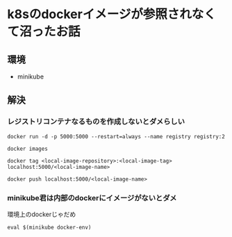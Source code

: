 # k8sのdockerイメージが参照されなくて沼ったお話

## 環境
- minikube

## 解決

### レジストリコンテナなるものを作成しないとダメらしい
`docker run -d -p 5000:5000 --restart=always --name registry registry:2`

`docker images`

`docker tag <local-image-repository>:<local-image-tag> localhost:5000/<local-image-name>`

`docker push localhost:5000/<local-image-name>`

### minikube君は内部のdockerにイメージがないとダメ
環境上のdockerじゃだめ

`eval $(minikube docker-env)`